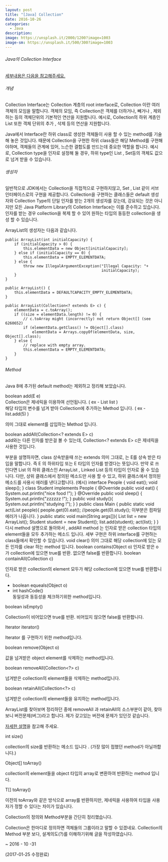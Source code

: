 ```yaml
---
layout: post
title: "[Java] Collection"
date: 2016-10-26
categories:
  - Java
description: 
image: https://unsplash.it/2000/1200?image=1003
image-sm: https://unsplash.it/500/300?image=1003
---
```




###### Java의 Collection Interface    
    
    
[세부내용은 다음을 참고해주세요.](https://docs.oracle.com/javase/8/docs/api/)     

  
###### 개념     

Collection Interface는 Collection 계층의 root interface로, Collection 이란 여러 객체의 모임을 말합니다.
객체의 모임, 즉 Collection은 객체를  더하거나, 빼거나 , 제외하는 등의 객체단위의 기본적인 연산을 지원합니다.
예시로, Collection의 하위 계층인 List 또한 객체 단위의 추가 , 삭제 등의 연산을 지원합니다.    

Java에서 Interface란 하위 class로 생성한 객체들이 사용 할 수 있는 method를 기술해 놓은 것입니다. 
때문에 Collection을 구현한 하위 class들은 해당 Method를 구현해야하며, 객체들의 관계에 있어, 느슨한 결합도를 만드는데 중요한 역할을 합니다.
예시로, Collection type을 인자로 설정해 둘 경우, 하위 type인 List , Set등의 객체도 값으로 넘겨 받을 수 있습니다. 


###### 생성자     

일반적으로 JDK에서는 Collection을 직접적으로 구현하지않고, Set , List 같이 서브인터페이스로의 구현을 제공합니다. 
Collection을 구현하는 클래스들은  default 생성자와 Collection Type의 단일 인자를 받는 2개의 생성자를 갖는데, 강요되는 것은 아니지만 모든 Java Platform Library의 Colletion Interface는 이를 준수하고 있습니다.
인자를 받는 경우 collection을 복제 할 수 있어 원하는 타입의 동등한 collection을 생성 할 수 있습니다.   

ArrayList의 생성자는 다음과 같습니다.    


    public ArrayList(int initialCapacity) {
        if (initialCapacity > 0) {
            this.elementData = new Object[initialCapacity];
        } else if (initialCapacity == 0) {
            this.elementData = EMPTY_ELEMENTDATA;
        } else {
            throw new IllegalArgumentException("Illegal Capacity: "+
                                               initialCapacity);
        }
    }

    public ArrayList() {
        this.elementData = DEFAULTCAPACITY_EMPTY_ELEMENTDATA;
    }

    public ArrayList(Collection<? extends E> c) {
        elementData = c.toArray();
        if ((size = elementData.length) != 0) {
            // c.toArray might (incorrectly) not return Object[] (see 6260652)
            if (elementData.getClass() != Object[].class)
                elementData = Arrays.copyOf(elementData, size, Object[].class);
        } else {
            // replace with empty array.
            this.elementData = EMPTY_ELEMENTDATA;
        }
    }   



###### Method  

Java 8에 추가된 default method는 제외하고 정리해 보았습니다.      
    
boolean add(E e)     
Collection은 제네릭을 이용하여 선언됩니다. ( ex - List<Integer> list )     
해당 타입의 변수를 넘겨 받아 Collection에 추가하는 Method 입니다. ( ex - list.add(5) )       

의미 그대로 element를 삽입하는 Method 입니다.   
   
boolean addAll(Collection<? extends E> c)   
add와는 다른 인자를 받은걸 볼 수 있는데, Collection<? extends E> c은 제네릭을 사용한 것입니다.
<? extends E>부분을 설명하자면, class 상속받을때 쓰는 extends 의미 그대로,  <? extends E> 는 E를 상속 받은 타입을 말합니다.     
즉 E 의 하위타입 또는 E 타입의 인자를 받겠다는 뜻입니다.      
만약 <? extends List> 로 쓰인다면 List 의 하위 클래스인 ArrayList , Linked List 등의 타입이 인자로 올 수 있습니다.     
다만, 상위 클래스에서 정의된 메소드만 사용 할 수 있고, 하위 클래스에서 정의된 메소드를 사용시 에러를 낸다고합니다.    
   
(예시)   


    interface People {
        void eat();
        void sleep();
    }

    class Student implements  People {
            @Override
            public void eat() {
                System.out.println("nice food  !");
            }
            
            @Override
            public void sleep() {
                System.out.println("zzzzzz !");
            }
            
            public void study(){
                System.out.println("studying !");
            }
    }

    public class Main {
        public static void act(List<? extends People> people){
            people.get(0).eat();
            //people.get(0).study(); 이부분은 컴파일 에러가 나옵니다.
        }
        public static void main(String args[]){
            List<Student> list = new ArrayList();
            Student student = new Student();
            list.add(student);
            act(list);
        }
    }   


다시 method 설명으로 돌아와서 , addAll method 는 인자로 받은 collection 타입의 element들을 모두 추가하는 메소드 입니다.      
세부 구현은 하위 interface를 구현하는 class들에서 확인할 수 있습니다.
 
void clear()   

의미 그대로 해당 collection에 있는 모든 인자를 clear 하는 method 입니다.   

boolean contains(Object o)   

인자로 받은 o 가 collection에 있으면 true를 반환. 없으면 false를 반환합니다.   

boolean containAll(Collection<?> c)   

인자로 받은 collection의 element 모두가  해당 collection에 있으면 true를 반환합니다.   

+ boolean equeals(Object o)   
+ int hashCode()   
동일성과 동등성을 체크하기위한 method입니다.       


boolean isEmpty()   

Collection이 비어있으면 true를 반환. 비어있지 않으면 false를 반환합니다.

Iterator<E> iterator()   

Iterator 를 구현하기 위한 method입니다.   

boolean remove(Object o)

값을 넘겨받은 object element를 삭제하는 method입니다.   

boolean removeAll(Collection<?> c)   
 
넘겨받은 collection의 element들을 삭제하는 method입니다.
   
boolean retainAll(Collection<?> c)    

넘겨받은 collection의 element들을 유지하는 method입니다.
 
ArrayList를 찾아보며 정리하던 중에 removeAll 과 retainAll의 소스부분이 같아, 찾아보니 버전문제(버그)라고 합니다. 
제가 갖고있는 버전에 문제가 있던것 같습니다.
      
[자세한 설명](http://stackoverflow.com/questions/8372576/java-commons-collections-removeall)을 참고해 주세요.   
 
int size()    
   
collection의 size를 반환하는 메소드 입니다 . (가장 많이 접했던 method가 아닐까합니다.)

Object[] toArray()      

collection의 element들을 object 타입의 array로 변환하여 반환하는 method 입니다.     

<T> T[] toArray()      

이전의 toArray와 같은 방식으로 array를 반환하지만, 제네릭을 사용하여 타입을 사용자가 정할 수 있다는 차이가 있습니다.      



Collection의 정의와 Method부분을 간단히 정리했습니다.  

Collection은 한마디로 정의하면 객체들의 그룹이라고 말할 수 있겠네요. 
Collection의 Method 부분 보다, 설계의도(?)를 이해하기위해 글을 작성하였습니다.       


~ 2016 - 10 -31

(2017-01-25  수정완료)
